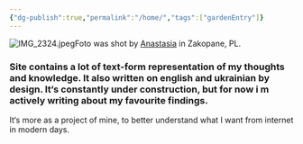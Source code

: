 ```yaml
---
{"dg-publish":true,"permalink":"/home/","tags":["gardenEntry"]}
---
```


![IMG_2324.jpeg](/img/user/IMG_2324.jpeg)Foto was shot by [Anastasia](https://www.instagram.com/bozheyavilna) in Zakopane, PL.
<h3>Site contains a lot of text-form representation of my thoughts and knowledge. It also written on english and ukrainian by design. It‘s constantly under construction, but for now i m actively writing about my favourite findings.</h3>
It‘s more as a project of mine, to better understand what I want from internet in modern days.